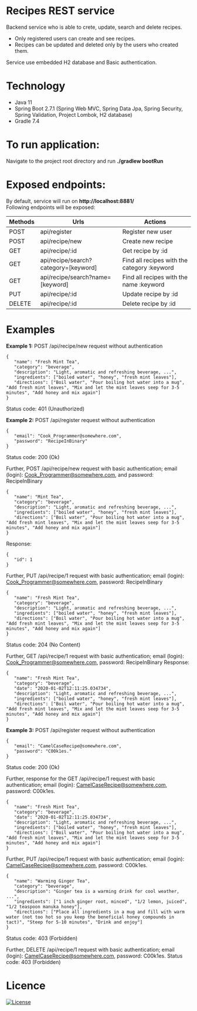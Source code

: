 # Recipes REST service
Backend service who is able to crete, update, search and delete recipes. 
- Only registered users can create and see recipes.
- Recipes can be updated and deleted only by the users who created them.

Service use embedded H2 database and Basic authentication.

# Technology
- Java 11
- Spring Boot 2.7.1 (Spring Web MVC, Spring Data Jpa, Spring Security, Spring Validation, Project Lombok, H2 database)
- Gradle 7.4

# To run application:
Navigate to the project root directory and run **./gradlew bootRun**

# Exposed endpoints:
By default, service will run on **http://localhost:8881/** <br/>
Following endpoints will be exposed:

| Methods | Urls                                 | Actions                                     |
|---------|--------------------------------------|---------------------------------------------|
| POST    | api/register                         | Register new user                           |
| POST    | api/recipe/new                       | Create new recipe                           |
| GET     | api/recipe/:id                       | Get recipe by :id                           |
| GET     | api/recipe/search?category=[keyword] | Find all recipes with the category :keyword |
| GET     | api/recipe/search?name=[keyword]     | Find all recipes with the name :keyword     |
| PUT     | api/recipe/:id                       | Update recipe by :id                        |
| DELETE  | api/recipe/:id                       | Delete recipe by :id                        |

# Examples
**Example 1:** POST /api/recipe/new request without authentication
```
{
   "name": "Fresh Mint Tea",
   "category": "beverage",
   "description": "Light, aromatic and refreshing beverage, ...",
   "ingredients": ["boiled water", "honey", "fresh mint leaves"],
   "directions": ["Boil water", "Pour boiling hot water into a mug", "Add fresh mint leaves", "Mix and let the mint leaves seep for 3-5 minutes", "Add honey and mix again"]
}
```
Status code: 401 (Unauthorized)


**Example 2:** POST /api/register request without authentication
```
{
   "email": "Cook_Programmer@somewhere.com",
   "password": "RecipeInBinary"
}
```
Status code: 200 (Ok)

Further, POST /api/recipe/new request with basic authentication; email (login): Cook_Programmer@somewhere.com, and password: RecipeInBinary
```
{
   "name": "Mint Tea",
   "category": "beverage",
   "description": "Light, aromatic and refreshing beverage, ...",
   "ingredients": ["boiled water", "honey", "fresh mint leaves"],
   "directions": ["Boil water", "Pour boiling hot water into a mug", "Add fresh mint leaves", "Mix and let the mint leaves seep for 3-5 minutes", "Add honey and mix again"]
}
```
Response:
```
{
   "id": 1
}
```

Further, PUT /api/recipe/1 request with basic authentication; email (login): Cook_Programmer@somewhere.com, password: RecipeInBinary
```
{
   "name": "Fresh Mint Tea",
   "category": "beverage",
   "description": "Light, aromatic and refreshing beverage, ...",
   "ingredients": ["boiled water", "honey", "fresh mint leaves"],
   "directions": ["Boil water", "Pour boiling hot water into a mug", "Add fresh mint leaves", "Mix and let the mint leaves seep for 3-5 minutes", "Add honey and mix again"]
}
```
Status code: 204 (No Content)

Further, GET /api/recipe/1 request with basic authentication; email (login): Cook_Programmer@somewhere.com, password: RecipeInBinary
Response:
```
{
   "name": "Fresh Mint Tea",
   "category": "beverage",
   "date": "2020-01-02T12:11:25.034734",
   "description": "Light, aromatic and refreshing beverage, ...",
   "ingredients": ["boiled water", "honey", "fresh mint leaves"],
   "directions": ["Boil water", "Pour boiling hot water into a mug", "Add fresh mint leaves", "Mix and let the mint leaves seep for 3-5 minutes", "Add honey and mix again"]
}
```

**Example 3:** POST /api/register request without authentication
```
{
   "email": "CamelCaseRecipe@somewhere.com",
   "password": "C00k1es."
}
```
Status code: 200 (Ok)

Further, response for the GET /api/recipe/1 request with basic authentication; email (login): CamelCaseRecipe@somewhere.com, password: C00k1es.
```
{
   "name": "Fresh Mint Tea",
   "category": "beverage",
   "date": "2020-01-02T12:11:25.034734",
   "description": "Light, aromatic and refreshing beverage, ...",
   "ingredients": ["boiled water", "honey", "fresh mint leaves"],
   "directions": ["Boil water", "Pour boiling hot water into a mug", "Add fresh mint leaves", "Mix and let the mint leaves seep for 3-5 minutes", "Add honey and mix again"]
}
```

Further, PUT /api/recipe/1 request with basic authentication; email (login): CamelCaseRecipe@somewhere.com, password: C00k1es.
```
{
   "name": "Warming Ginger Tea",
   "category": "beverage",
   "description": "Ginger tea is a warming drink for cool weather, ...",
   "ingredients": ["1 inch ginger root, minced", "1/2 lemon, juiced", "1/2 teaspoon manuka honey"],
   "directions": ["Place all ingredients in a mug and fill with warm water (not too hot so you keep the beneficial honey compounds in tact)", "Steep for 5-10 minutes", "Drink and enjoy"]
}
```
Status code: 403 (Forbidden)


Further, DELETE /api/recipe/1 request with basic authentication; email (login): CamelCaseRecipe@somewhere.com, password: C00k1es.
Status code: 403 (Forbidden)

# Licence
[![License](https://img.shields.io/badge/License-Apache_2.0-blue.svg)](https://opensource.org/licenses/Apache-2.0)
